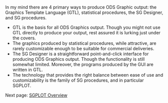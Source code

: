 In my mind there are 4 primary ways to produce ODS Graphic output: the Graphics Template Language (GTL), statistical procedures, the SG Designer, and SG procedures.
- GTL is the basis for all ODS Graphics output. Though you might not use GTL directly to produce your output, rest assured it is lurking just under the covers. 
- The graphics produced by statistical procedures, while attractive, are rarely customizable enough to be suitable for commercial deliveries. 
- The SG Designer is a straightforward point-and-click interface for producing ODS Graphics output. Though the functionality is still somewhat limited. Moreover, the programs produced by the GUI are written in GTL.
- The technology that provides the right balance between ease of use and customizability is the family of SG procedures, and in particular SGPLOT.

Next page: [SGPLOT Overview](https://github.com/RhoInc/sas-sgplot/wiki/SGPLOT%20Overview)
